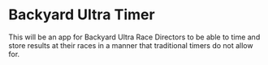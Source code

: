 # Backyard Ultra Timer

This will be an app for Backyard Ultra Race Directors to be able to time and store results at their races in a manner that traditional timers do not allow for.
